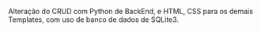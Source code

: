 Alteração do CRUD com Python de BackEnd, e HTML, CSS para os demais Templates, com uso de banco de dados de SQLite3.
